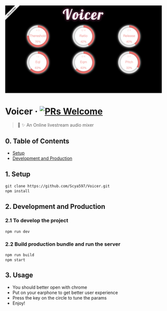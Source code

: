 ![logo](https://github.com/Scya597/Voicer/blob/master/assets/images/voicer.png)

# Voicer &middot; [![PRs Welcome](https://img.shields.io/badge/PRs-welcome-brightgreen.svg?style=flat-square)](http://makeapullrequest.com)
> 🎉 ✨ An Online livestream audio mixer

## 0. Table of Contents  
- [Setup](#1-setup)
- [Development and Production](#2-development-and-production)

## 1. Setup
```
git clone https://github.com/Scya597/Voicer.git
npm install
```

## 2. Development and Production

### 2.1 To develop the project

```
npm run dev
```

### 2.2 Build production bundle and run the server

```
npm run build
npm start
```
## 3. Usage
- You should better open with chrome
- Put on your earphone to get better user experience
- Press the key on the circle to tune the params
- Enjoy!

